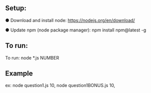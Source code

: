
## Setup:
● Download and install node:
https://nodejs.org/en/download/

● Update npm (node package manager):
  npm install npm@latest -g

## To run:
To run:
node *.js NUMBER

## Example
ex:
node question1.js 10,
node question1BONUS.js 10,
